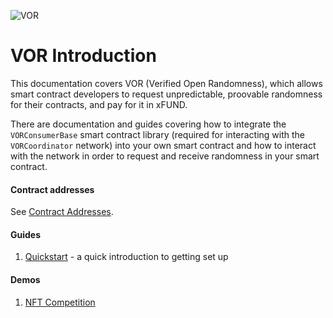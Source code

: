 ![VOR](/assets/img/vor_logo.jpg "VOR")
# VOR Introduction

This documentation covers VOR (Verified Open Randomness), which allows smart contract
developers to request unpredictable, proovable randomness for their contracts, and pay for it in xFUND.

There are documentation and guides covering how to integrate the `VORConsumerBase` smart contract 
library (required for interacting with the `VORCoordinator` network) into your own smart 
contract and how to interact with the network in order to request and receive randomness 
in your smart contract.

#### Contract addresses

See [Contract Addresses](./contracts.md).

#### Guides

1. [Quickstart](./guide/quickstart.md) - a quick introduction to getting set up

#### Demos

1. [NFT Competition](./demos/nft_demo.md)

